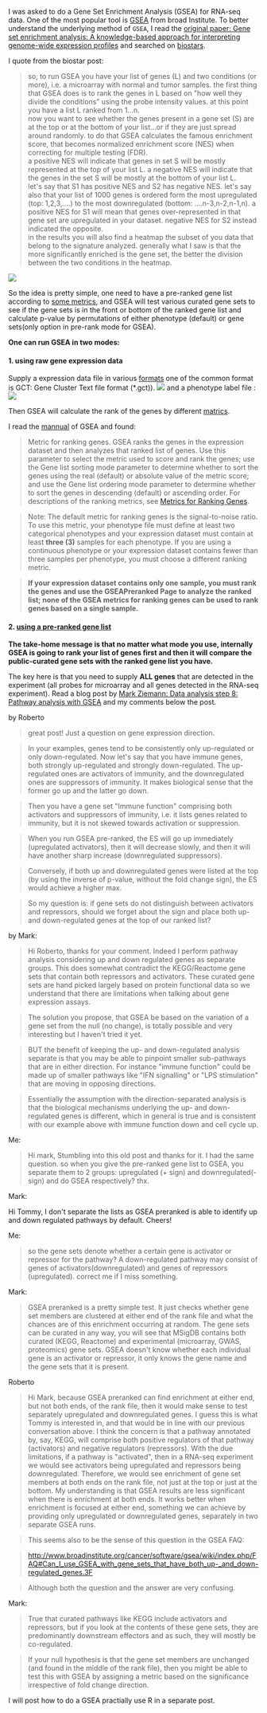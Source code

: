 I was asked to do a Gene Set Enrichment Analysis (GSEA) for RNA-seq data.
One of the most popular tool is [GSEA](http://software.broadinstitute.org/gsea/doc/GSEAUserGuideFrame.html) from broad Institute. To better
understand the underlying method of `GSEA`, I read the [original paper: Gene set enrichment analysis: A knowledge-based
approach for interpreting genome-wide expression profiles](http://software.broadinstitute.org/gsea/doc/subramanian_tamayo_gsea_pnas.pdf) and searched on [biostars](https://www.biostars.org/p/132575/).

I quote from the biostar post:  
>so, to run GSEA you have your list of genes (L) and two conditions (or more), i.e. a microarray with normal and tumor samples. the first thing that GSEA does is to rank the genes in L based on "how well they divide the conditions" using the probe intensity values. at this point you have a list L ranked from 1...n.  
now you want to see whether the genes present in a gene set (S) are at the top or at the bottom of your list...or if they are just spread around randomly. to do that GSEA calculates the famous enrichment score, that becomes normalized enrichment score (NES) when correcting for multiple testing (FDR).  
a positive NES will indicate that genes in set S will be mostly represented at the top of your list L. a negative NES will indicate that the genes in the set S will be mostly at the bottom of your list L.  
let's say that S1 has positive NES and S2 has negative NES. let's say also that your list of 1000 genes is ordered form the most upregulated (top: 1,2,3,....) to the most downregulated (bottom: ....n-3,n-2,n-1,n). a positive NES for S1 will mean that genes over-represented in that gene set are upregulated in your dataset. negative NES for S2 instead indicated the opposite.  
in the results you will also find a heatmap the subset of you data that belong to the signature analyzed. generally what I saw is that the more significantly enriched is the gene set, the better the division between the two conditions in the heatmap.

![](https://cloud.githubusercontent.com/assets/4106146/17038331/e2095c44-4f5a-11e6-9a19-d366912ef943.png)  

So the idea is pretty simple, one need to have a pre-ranked gene list according to [some metrics](http://software.broadinstitute.org/gsea/doc/GSEAUserGuideTEXT.htm#_Metrics_for_Ranking), and GSEA will test various curated gene sets to see if the gene sets is in the front or bottom of the ranked gene list and calculate p-value by permutations of either phenotype (default) or gene sets(only option in pre-rank mode for GSEA).

**One can run GSEA in two modes:**

#### 1. using raw gene expression data
Supply a expression data file in various [formats](http://www.broadinstitute.org/cancer/software/gsea/wiki/index.php/Data_formats)
one of the common format is GCT: Gene Cluster Text file format (*.gct)).
![](https://cloud.githubusercontent.com/assets/4106146/16968303/8f65e8e6-4dd3-11e6-9a98-093eb0bd1e86.png) 
and a phenotype label file :
![](https://cloud.githubusercontent.com/assets/4106146/16968346/ca846ed4-4dd3-11e6-89a7-be32c0c62e3b.png)

Then GSEA will calculate the rank of the genes by different [matrics](http://software.broadinstitute.org/gsea/doc/GSEAUserGuideTEXT.htm#_Metrics_for_Ranking).

I read the [mannual](http://software.broadinstitute.org/gsea/doc/GSEAUserGuideTEXT.htm#_Run_GSEA_Page) of GSEA and found:
>Metric for ranking genes. GSEA ranks the genes in the expression dataset and then analyzes that ranked list of genes. 
Use this parameter to select the metric used to score and rank the genes; use the Gene list sorting mode parameter to determine 
whether to sort the genes using the real (default) or absolute value of the metric score; and use the Gene list ordering mode 
parameter to determine whether to sort the genes in descending (default) or ascending order. 
For descriptions of the ranking metrics, see [Metrics for Ranking Genes](http://software.broadinstitute.org/gsea/doc/GSEAUserGuideTEXT.htm#_Metrics_for_Ranking).

>Note: The default metric for ranking genes is the signal-to-noise ratio. 
To use this metric, your phenotype file must define at least two categorical phenotypes and your expression dataset must contain at least **three (3)** samples for each phenotype. If you are using a continuous phenotype or your expression dataset contains fewer than three samples per phenotype, you must choose a different ranking metric. 

>**If your expression dataset contains only one sample, you must rank the genes and use the GSEAPreranked Page to analyze the ranked list; none of the GSEA metrics for ranking genes can be used to rank genes based on a single sample.**

#### 2. [using a pre-ranked gene list](http://software.broadinstitute.org/gsea/doc/GSEAUserGuideTEXT.htm#_GSEAPreranked_Page)

**The take-home message is that no matter what mode you use, internally GSEA is going to rank your list of genes first and then it will compare the public-curated gene sets with the ranked gene list you have.**

The key here is that you need to supply **ALL genes** that are detected in the experiment (all probes for microarray and all genes detected in the RNA-seq experiment). Read a blog post by [Mark Ziemann: Data analysis step 8: Pathway analysis with GSEA](http://genomespot.blogspot.com/2014/09/data-analysis-step-8-pathway-analysis.html) and my comments below the post.

by Roberto  
> great post! Just a question on gene expression direction.

>In your examples, genes tend to be consistently only up-regulated or only down-regulated. Now let's say that you have immune genes, both strongly up-regulated and strongly down-regulated. The up-regulated ones are activators of immunity, and the downregulated ones are suppressors of immunity. It makes biological sense that the former go up and the latter go down.

>Then you have a gene set "Immune function" comprising both activators and suppressors of immunity, i.e. it lists genes related to immunity, but it is not skewed towards activation or suppression.

>When you run GSEA pre-ranked, the ES will go up immediately (upregulated activators), then it will decrease slowly, and then it will have another sharp increase (downregulated suppressors).

>Conversely, if both up and downregulated genes were listed at the top (by using the inverse of p-value, without the fold change sign), the ES would achieve a higher max.

>So my question is: if gene sets do not distinguish between activators and repressors, should we forget about the sign and place both up- and down-regulated genes at the top of our ranked list?

by Mark:  
>Hi Roberto, thanks for your comment. Indeed I perform pathway analysis considering up and down regulated genes as separate groups. This does somewhat contradict the KEGG/Reactome gene sets that contain both repressors and activators. These curated gene sets are hand picked largely based on protein functional data so we understand that there are limitations when talking about gene expression assays.

>The solution you propose, that GSEA be based on the variation of a gene set from the null (no change), is totally possible and very interesting but I haven't tried it yet.

>BUT the benefit of keeping the up- and down-regulated analysis separate is that you may be able to pinpoint smaller sub-pathways that are in either direction. For instance "immune function" could be made up of smaller pathways like "IFN signalling" or "LPS stimulation" that are moving in opposing directions. 

>Essentially the assumption with the direction-separated analysis is that the biological mechanisms underlying the up- and down- regulated genes is different, which in general is true and is consistent with our example above with immune function down and cell cycle up.

Me:  
>Hi mark, Stumbling into this old post and thanks for it. I had the same question. so when you give the pre-ranked gene list to GSEA, you separate them to 2 groups: upregulated (+ sign) and downregulated(-sign) and do GSEA respectively? thx.

Mark:  
>
Hi Tommy, I don't separate the lists as GSEA preranked is able to identify up and down regulated pathways by default. Cheers!

Me:  
>so the gene sets denote whether a certain gene is activator or repressor for the pathway? A down-regulated pathway may consist of genes of activators(downregulated) and genes of repressors (upregulated). correct me if I miss something.﻿

Mark:
>GSEA preranked is a pretty simple test. It just checks whether gene set members are clustered at either end of the rank file and what the chances are of this enrichment occurring at random. The gene sets can be curated in any way, you will see that MSigDB contains both curated (KEGG, Reactome) and experimental (microarray, GWAS, proteomics) gene sets. GSEA doesn't know whether each individual gene is an activator or repressor, it only knows the gene name and the gene sets that it is present.

Roberto
> Hi Mark, because GSEA preranked can find enrichment at either end, but not both ends, of the rank file, then it would make sense to test separately upregulated and downregulated genes. I guess this is what Tommy is interested in, and that would be in line with our previous conversation above. I think the concern is that a pathway annotated by, say, KEGG, will comprise both positive regulators of that pathway (activators) and negative regulators (repressors). With the due limitations, if a pathway is "activated", then in a RNA-seq experiment we would see activators being upregulated and repressors being downregulated. Therefore, we would see enrichment of gene set members at both ends on the rank file, not just at the top or just at the bottom. My understanding is that GSEA results are less significant when there is enrichment at both ends. It works better when enrichment is focused at either end, something we can achieve by providing only upregulated or downregulated genes, separately in two separate GSEA runs. 

>This seems also to be the sense of this question in the GSEA FAQ:

>http://www.broadinstitute.org/cancer/software/gsea/wiki/index.php/FAQ#Can_I_use_GSEA_with_gene_sets_that_have_both_up-_and_down-regulated_genes.3F

>Although both the question and the answer are very confusing.

Mark:  
>True that curated pathways like KEGG include activators and repressors, but if you look at the contents of these gene sets, they are predominantly downstream effectors and as such, they will mostly be co-regulated.

>If your null hypothesis is that the gene set members are unchanged (and found in the middle of the rank file), then you might be able to test this with GSEA by assigning a metric based on the significance irrespective of fold change direction.﻿

I will post how to do a GSEA practially use R in a separate post.

